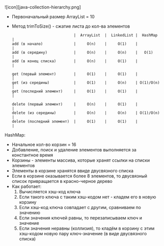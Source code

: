 ![icon][java-collection-hierarchy.png]

- Первоначальный размер ArrayList = 10
- Метод trimToSize() - сжатие листа до кол-ва элементов


                                  |  ArrayList  |  LinkedList |  HashMap  |
      add (в начало)              |     O(n)    |     O(1)    |           |
      add (в середину)            |     O(n)    |     O(n)    |   O(1)    |
      add (в конец списка)        |     O(n)    |     O(1)    |           |

      get (первый элемент)        |     O(1)    |     O(1)    |           |
      get (из середины)           |     O(1)    |     O(n)    | O(1)/O(n) |
      get (последний элемент)     |     O(1)    |     O(1)    |           |

      delete (первый элемент)     |     O(n)    |     O(1)    |           |
      delete (из середины)        |     O(n)    |     O(n)    | O(1)/O(n) |
      delete (последний элемент)  |     O(1)    |     O(1)    |           |

HashMap:
- Начальное кол-во корзин = 16
- Добавление, поиск и удаление элементов выполняется за константное время
- Корзины - элементы массива, которые хранят ссылки на списки элементов
- Элементы в корзине хранятся ввиде двусвязного списка
- Если в корзине оказывается более 8 элементов, то двусвязный список привращается в красно-черное дерево
- Как работает:
  1. Вычисляется хэш-код ключа
  2. Если такого ключа с таким хэш-кодом нет - кладем его в новую корзину
  3. Если хэш-код ключа совпадает с другим, сравниваем по значению
  4. Если значения ключей равны, то перезаписываем ключ и значение
  5. Если значения неравны (коллизия), то кладём в корзину с этим хэш-кодом новую пару ключ-значение (в виде двусвязного списка)
